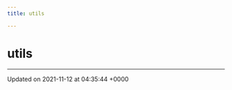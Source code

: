 ```yaml
---
title: utils

---
```


# utils








-------------------------------

Updated on 2021-11-12 at 04:35:44 +0000